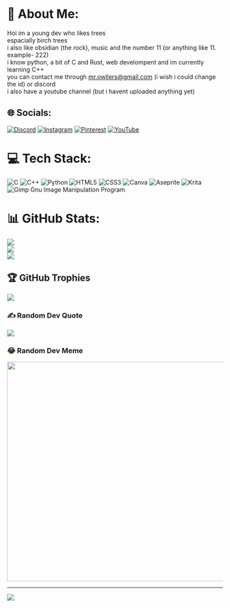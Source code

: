 # 💫 About Me:
Hoi im a young dev who likes trees<br>espacially birch trees<br>i also like obsidian (the rock), music and the number 11 (or anything like 11. example- 222)<br>i know python, a bit of C and Rust, web develompent and im currently learning C++<br>you can contact me through mr.owllers@gmail.com (i wish i could change the id) or discord<br>i also have a youtube channel (but i havent uploaded anything yet)


## 🌐 Socials:
[![Discord](https://img.shields.io/badge/Discord-%237289DA.svg?logo=discord&logoColor=white)](htttps://discord.gg/KNa7xAZ2xH) [![Instagram](https://img.shields.io/badge/Instagram-%23E4405F.svg?logo=Instagram&logoColor=white)](https://instagram.com/@owlly.c) [![Pinterest](https://img.shields.io/badge/Pinterest-%23E60023.svg?logo=Pinterest&logoColor=white)](https://pinterest.com/@am_Owlly) [![YouTube](https://img.shields.io/badge/YouTube-%23FF0000.svg?logo=YouTube&logoColor=white)](https://youtube.com/c/UCxwmzTRETfLimI012CJoGnA) 

# 💻 Tech Stack:
![C](https://img.shields.io/badge/c-%2300599C.svg?style=for-the-badge&logo=c&logoColor=white) ![C++](https://img.shields.io/badge/c++-%2300599C.svg?style=for-the-badge&logo=c%2B%2B&logoColor=white) ![Python](https://img.shields.io/badge/python-3670A0?style=for-the-badge&logo=python&logoColor=ffdd54) ![HTML5](https://img.shields.io/badge/html5-%23E34F26.svg?style=for-the-badge&logo=html5&logoColor=white) ![CSS3](https://img.shields.io/badge/css3-%231572B6.svg?style=for-the-badge&logo=css3&logoColor=white) ![Canva](https://img.shields.io/badge/Canva-%2300C4CC.svg?style=for-the-badge&logo=Canva&logoColor=white) ![Aseprite](https://img.shields.io/badge/Aseprite-FFFFFF?style=for-the-badge&logo=Aseprite&logoColor=#7D929E) ![Krita](https://img.shields.io/badge/Krita-203759?style=for-the-badge&logo=krita&logoColor=EEF37B) ![Gimp Gnu Image Manipulation Program](https://img.shields.io/badge/Gimp-657D8B?style=for-the-badge&logo=gimp&logoColor=FFFFFF)
# 📊 GitHub Stats:
![](https://github-readme-stats.vercel.app/api?username=Mr-Owllers&theme=nord&hide_border=false&include_all_commits=true&count_private=false)<br/>
![](https://github-readme-streak-stats.herokuapp.com/?user=Mr-Owllers&theme=nord&hide_border=false)<br/>
![](https://github-readme-stats.vercel.app/api/top-langs/?username=Mr-Owllers&theme=nord&hide_border=false&include_all_commits=true&count_private=false&layout=compact)

## 🏆 GitHub Trophies
![](https://github-profile-trophy.vercel.app/?username=Mr-Owllers&theme=nord&no-frame=false&no-bg=false&margin-w=4)

### ✍️ Random Dev Quote
![](https://quotes-github-readme.vercel.app/api?type=vetical&theme=tokyonight)

### 😂 Random Dev Meme
<img src="https://random-memer.herokuapp.com/" width="512px"/>

---
[![](https://visitcount.itsvg.in/api?id=Mr-Owllers&icon=0&color=8)](https://visitcount.itsvg.in)


<!---
Mr-Owllers/Mr-Owllers is a ✨ special ✨ repository because its `README.md` (this file) appears on your GitHub profile.
You can click the Preview link to take a look at your changes.
--->
